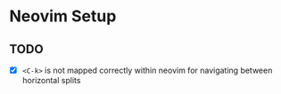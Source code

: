 # Neovim Setup

## TODO
- [x] `<C-k>` is not mapped correctly within neovim for navigating between horizontal splits 
